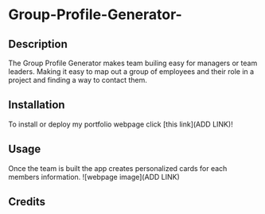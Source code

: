 # Group-Profile-Generator-

## Description

The Group Profile Generator makes team builing easy for managers or team leaders. Making it easy to map out a group of employees and their role in a project and finding a way to contact them.

## Installation

To install or deploy my portfolio webpage click [this link](ADD LINK)!

## Usage

Once the team is built the app creates personalized cards for each members information.
![webpage image](ADD LINK)



## Credits



